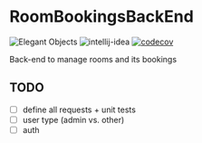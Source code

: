 # RoomBookingsBackEnd

![Elegant Objects](https://www.elegantobjects.org/badge.svg)
![intellij-idea](https://www.elegantobjects.org/intellij-idea.svg)
[![codecov](https://codecov.io/gh/RoRoche/RoomBookingsBackEnd/branch/main/graph/badge.svg)](https://codecov.io/gh/RoRoche/RoomBookingsBackEnd)

Back-end to manage rooms and its bookings

## TODO

- [ ] define all requests + unit tests
- [ ] user type (admin vs. other)
- [ ] auth